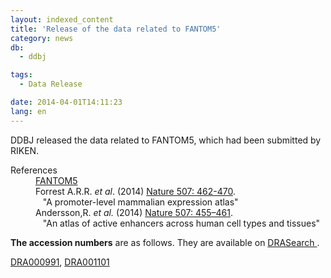 ```yaml
---
layout: indexed_content
title: 'Release of the data related to FANTOM5'
category: news
db:
  - ddbj

tags:
  - Data Release

date: 2014-04-01T14:11:23
lang: en
---
```


<p>DDBJ released the data related to FANTOM5, which had been submitted by RIKEN. </p>

<dl>
    <dt>References</dt>
    <dd><a href="http://fantom.gsc.riken.jp/5/" target="_new">FANTOM5</a></dd>
    <dd>Forrest A.R.R. <em>et al</em>. (2014) <a href="http://www.nature.com/nature/journal/v507/n7493/abs/nature13182.html" target="_new">Nature 507: 462-470</a>.<br>   "A promoter-level mammalian expression atlas" </dd>
    <dd>Andersson,R. <em>et al.</em> (2014) <a href="http://www.nature.com/nature/journal/v507/n7493/abs/nature12787.html" target="_new">Nature 507: 455–461</a>.<br>   "An atlas of active enhancers across human cell types and tissues" </dd>
</dl>

<p><strong>The accession numbers</strong> are as follows. They are available on <a href="http://ddbj.nig.ac.jp/DRASearch/" target="_blank">DRASearch </a>. </p>

<p><a href="http://ddbj.nig.ac.jp/DRASearch/submission?acc=DRA000991">DRA000991</a>, <a href="http://ddbj.nig.ac.jp/DRASearch/submission?acc=DRA001101">DRA001101</a></p>
